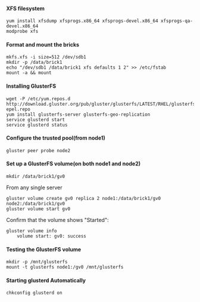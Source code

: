 #### XFS filesystem
    yum install xfsdump xfsprogs.x86_64 xfsprogs-devel.x86_64 xfsprogs-qa-devel.x86_64
    modprobe xfs

#### Format and mount the bricks
    mkfs.xfs -i size=512 /dev/sdb1
    mkdir -p /data/brick1
    echo "/dev/sdb1 /data/brick1 xfs defaults 1 2" >> /etc/fstab
    mount -a && mount

#### Installing GlusterFS
    wget -P /etc/yum.repos.d http://download.gluster.org/pub/gluster/glusterfs/LATEST/RHEL/glusterfs-epel.repo
    yum install glusterfs-server glusterfs-geo-replication
    service glusterd start
    service glusterd status

#### Configure the trusted pool(from node1)
    gluster peer probe node2

#### Set up a GlusterFS volume(on both node1 and node2)
    mkdir /data/brick1/gv0

From any single server

    gluster volume create gv0 replica 2 node1:/data/brick1/gv0 node2:/data/brick1/gv0
    gluster volume start gv0

Confirm that the volume shows "Started":

    gluster volume info
        volume start: gv0: success

#### Testing the GlusterFS volume
    mkdir -p /mnt/glusterfs
    mount -t glusterfs node1:/gv0 /mnt/glusterfs

#### Starting glusterd Automatically
    chkconfig glusterd on
